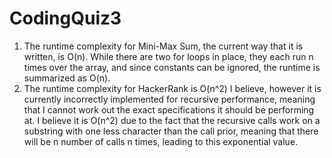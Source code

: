 # CodingQuiz3
1. The runtime complexity for Mini-Max Sum, the current way that it is written, is O(n). While there are two for loops in place, they each run n times over the array, and since constants can be ignored, the runtime is summarized as O(n).
2. The runtime complexity for HackerRank is O(n^2) I believe, however it is currently incorrectly implemented for recursive performance, meaning that I cannot work out the exact specifications it should be performing at. I believe it is O(n^2) due to the fact that the recursive calls work on a substring with one less character than the call prior, meaning that there will be n number of calls n times, leading to this exponential value.
